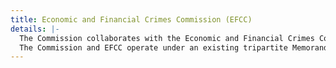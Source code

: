 ```yaml
---
title: Economic and Financial Crimes Commission (EFCC)
details: |-
  The Commission collaborates with the Economic and Financial Crimes Commission (EFCC) with respect to fraud in the market place. When there is evidence that operations of market players constitute the essential elements of a financial crime, the Commission collaborates with the EFCC to investigate and provide remedies to victims in such circumstances.
  The Commission and EFCC operate under an existing tripartite Memorandum of Understanding (MoU). Both institutions also exchange information and provide mutual enforcement support.
---
```


